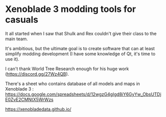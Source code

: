 # Xenoblade 3 modding tools for casuals
It all started when I saw that Shulk and Rex couldn't give their class to the main team.

It's ambitious, but the ultimate goal is to create software that can at least simplify modding development (I have some knowledge of Qt, it's time to use it).

I can't thank World Tree Research enough for his huge work (https://discord.gg/27Wz4QB).

There's a sheet who contains database of all models and maps in Xenoblade 3 : https://docs.google.com/spreadsheets/d/12wgzG4gIgd8iY6GyYw_ObsUTDjE0ZvE2CMNtX5WrWzs

https://xenobladedata.github.io/
